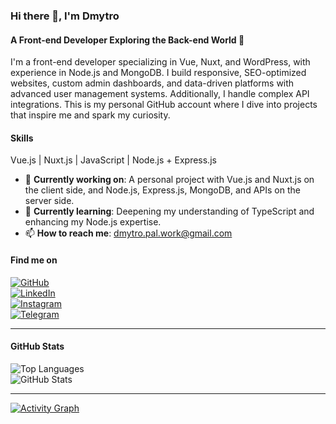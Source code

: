 ### Hi there 👋, I'm Dmytro  
#### A Front-end Developer Exploring the Back-end World 🤫  
I'm a front-end developer specializing in Vue, Nuxt, and WordPress, with experience in Node.js and MongoDB. I build responsive, SEO-optimized websites, custom admin dashboards, and data-driven platforms with advanced user management systems. Additionally, I handle complex API integrations. This is my personal GitHub account where I dive into projects that inspire me and spark my curiosity.

#### **Skills**  
Vue.js | Nuxt.js | JavaScript | Node.js + Express.js

- 🔭 **Currently working on**: A personal project with Vue.js and Nuxt.js on the client side, and Node.js, Express.js, MongoDB, and APIs on the server side.  
- 🌱 **Currently learning**: Deepening my understanding of TypeScript and enhancing my Node.js expertise.  
- 📫 **How to reach me**: [dmytro.pal.work@gmail.com](mailto:dmytro.pal.work@gmail.com)

#### **Find me on**  
[![GitHub](https://cdn.jsdelivr.net/npm/simple-icons@3.0.1/icons/github.svg)](https://github.com/leggok)  
[![LinkedIn](https://cdn.jsdelivr.net/npm/simple-icons@3.0.1/icons/linkedin.svg)](https://www.linkedin.com/in/dmytro-palianytsia-870b28217/)  
[![Instagram](https://cdn.jsdelivr.net/npm/simple-icons@3.0.1/icons/instagram.svg)](https://www.instagram.com/dima___pal/)  
[![Telegram](https://cdn.jsdelivr.net/npm/simple-icons@3.0.1/icons/telegram.svg)](https://t.me/dima_pal)

---

#### **GitHub Stats**  
![Top Languages](https://github-readme-stats.vercel.app/api/top-langs/?username=leggok&layout=compact)  
![GitHub Stats](https://github-readme-stats.vercel.app/api?username=leggok&show_icons=true&count_private=true)  

---

[![Activity Graph](https://github-readme-activity-graph.vercel.app/graph?username=leggok&theme=vue&custom_title=Exploring%20projects%20that%20ignite%20my%20curiosity&hide_border=true)](https://github.com/ashutosh00710/github-readme-activity-graph)
